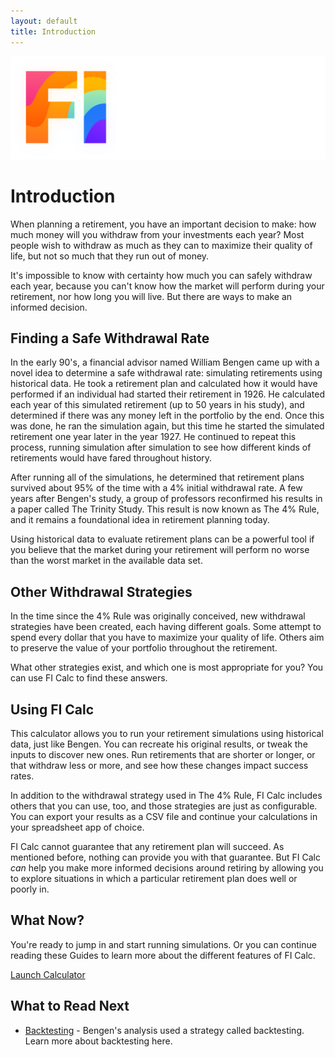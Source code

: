 ```yaml
---
layout: default
title: Introduction
---
```


<img
      src="/fi-calc-logo.png"
      alt="FI Calc"
      class="introduction_logo"
    />

# Introduction

When planning a retirement, you have an important decision to make: how much
money will you withdraw from your investments each year? Most people wish to
withdraw as much as they can to maximize their quality of life, but not so much
that they run out of money.

It's impossible to know with certainty how much you can safely withdraw each
year, because you can't know how the market will perform during your retirement,
nor how long you will live. But there are ways to make an informed decision.

## Finding a Safe Withdrawal Rate

In the early 90's, a financial advisor named William Bengen came up with a novel
idea to determine a safe withdrawal rate: simulating retirements using
historical data. He took a retirement plan and calculated how it would have
performed if an individual had started their retirement in 1926. He calculated
each year of this simulated retirement (up to 50 years in his study), and determined
if there was any money left in the portfolio by the end. Once this was done, he
ran the simulation again, but this time he started the simulated retirement one year
later in the year 1927. He continued to repeat this process, running simulation
after simulation to see how different kinds of retirements would have fared
throughout history.

After running all of the simulations, he determined that retirement plans
survived about 95% of the time with a 4% initial withdrawal rate. A few years
after Bengen's study, a group of professors reconfirmed his results in a paper
called The Trinity Study. This result is now known as The 4% Rule, and
it remains a foundational idea in retirement planning today.

Using historical data to evaluate retirement plans can be a powerful tool if
you believe that the market during your retirement will perform no worse than
the worst market in the available data set.

## Other Withdrawal Strategies

In the time since the 4% Rule was originally conceived, new withdrawal
strategies have been created, each having different goals. Some attempt to
spend every dollar that you have to maximize your quality of life. Others
aim to preserve the value of your portfolio throughout the retirement.

What other strategies exist, and which one is most appropriate for you? You can
use FI Calc to find these answers.

## Using FI Calc

This calculator allows you to run your retirement simulations using historical
data, just like Bengen. You can recreate his original results, or tweak the
inputs to discover new ones. Run retirements that are shorter or longer, or that
withdraw less or more, and see how these changes impact success rates.

In addition to the withdrawal strategy used in The 4% Rule, FI Calc includes
others that you can use, too, and those strategies are just as configurable. You
can export your results as a CSV file and continue your calculations in your
spreadsheet app of choice.

FI Calc cannot guarantee that any retirement plan will succeed. As mentioned
before, nothing can provide you with that guarantee. But FI Calc _can_ help you
make more informed decisions around retiring by allowing you to explore
situations in which a particular retirement plan does well or poorly in.

## What Now?

You're ready to jump in and start running simulations. Or you can continue
reading these Guides to learn more about the different features of FI Calc.

<div class="page_ctas">
  <a href="https://ficalc.app" class="button page_ctaBtn">
    Launch Calculator
  </a>
</div>

## What to Read Next

- [Backtesting](/introduction/backtesting/) - Bengen's analysis used a strategy
called backtesting. Learn more about backtesting here.

<div class="spacer"></div>

<script async src="https://pagead2.googlesyndication.com/pagead/js/adsbygoogle.js"></script>
<!-- Bottom of Introduction -->

<ins class="adsbygoogle"
     style="display:block"
     data-ad-client="ca-pub-2963704961857988"
     data-ad-slot="6231102987"
     data-ad-format="auto"
     data-full-width-responsive="true"></ins>

<script>
     (adsbygoogle = window.adsbygoogle || []).push({});
</script>
